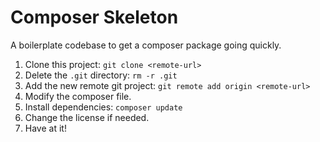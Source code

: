 # Composer Skeleton
A boilerplate codebase to get a composer package going quickly.

1. Clone this project: `git clone <remote-url>`
0. Delete the `.git` directory: `rm -r .git`
0. Add the new remote git project: `git remote add origin <remote-url>`
0. Modify the composer file.
0. Install dependencies: `composer update`
0. Change the license if needed.
0. Have at it!
